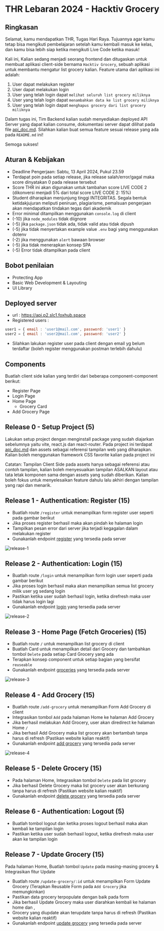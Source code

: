 # THR Lebaran 2024 - Hacktiv Grocery

## Ringkasan

Selamat, kamu mendapatkan THR, Tugas Hari Raya. Tujuannya agar kamu tetap bisa mengikuti pembelajaran setelah kamu kembali masuk ke kelas, dan kamu bisa lebih siap ketika mengikuti Live Code ketika masuk!

Kali ini, Kalian sedang menjadi seorang frontend dan ditugaskan untuk membuat aplikasi client-side bernama `Hacktiv Grocery`, sebuah aplikasi untuk membantu mengatur list grocery kalian. Feature utama dari aplikasi ini adalah:

1. User dapat melakukan register
2. User dapat melakukan login
3. User yang telah login dapat `melihat seluruh list grocery miliknya`
4. User yang telah login dapat `menambahkan data ke list grocery miliknya`
5. User yang telah login dapat `menghapus grocery dari list grocery miliknya`

Dalam tugas ini, Tim Backend kalian sudah menyediakan deployed API Server yang dapat kalian consume, dokumentasi server dapat dilihat pada file [api_doc.md](./api_doc.md). Silahkan kalian buat semua feature sesuai release yang ada pada `README.md` ini!

Semoga sukses!

## Aturan & Kebijakan

- Deadline Pengerjaan: Sabtu, 13 April 2024, Pukul 23.59
- Terdapat poin pada setiap release, jika release salah/error/gagal maka score dinyatakan 0 pada release tersebut
- Score THR ini akan digunakan untuk tambahan score LIVE CODE 2 (dikonversi menjadi 5% dari total score LIVE CODE 2: 15%)
- Student diharapkan menjunjung tinggi INTEGRITAS. Segala bentuk ketidakjujuran meliputi peniruan, plagiarisme, pemalsuan pengerjaan akan mendapatkan tindakan tegas dari akademik
- Error minimal ditampilkan menggunakan `console.log` di client
- (-10) jika `node_modules` tidak diignore
- (-5) jika `package.json` tidak ada, tidak valid atau tidak dipush
- (-5) jika tidak menyertakan example value `.env` bagi yang menggunakan dotenv
- (-2) jika menggunakan `alert` bawaan browser
- (-5) jika tidak menerapkan konsep SPA
- (-5) Error tidak ditampilkan pada client

## Bobot penilaian

- Protecting App
- Basic Web Development & Layouting
- UI Library

## Deployed server

- url : https://api.p2.slc1.foxhub.space
- Registered users :
```js
user1 = { email : 'user1@mail.com', password: 'user1' }
user2 = { email : 'user2@mail.com', password: 'user2' }
```
- Silahkan lakukan register user pada client dengan email yg belum terdaftar (boleh register menggunakan postman terlebih dahulu)

## Components

Buatlah client side kalian yang terdiri dari beberapa component-component berikut:

- Register Page
- Login Page
- Home Page
  - Grocery Card
- Add Grocery Page

## Release 0 - Setup Project (5)

Lakukan setup project dengan menginstall package yang sudah diajarkan sebelumnya yaitu vite, react.js dan react-router. Pada project ini terdapat [api_doc.md](./api_doc.md) dan assets sebagai referensi tampilan web yang diharapkan. Kalian boleh menggunakan framework CSS favorite kalian pada project ini

Catatan:
Tampilan Client Side pada assets hanya sebagai referensi atau contoh tampilan, kalian boleh menyesuaikan tampilan ASALKAN layout atau tata letak komponen sama dengan assets yang sudah diberikan. Kalian boleh fokus untuk menyelesaikan feature dahulu lalu akhiri dengan tampilan yang rapi dan menarik.

## Release 1 - Authentication: Register (15)

- Buatlah route `/register` untuk menampilkan form register user seperti pada gambar berikut
- Jika proses register berhasil maka akan pindah ke halaman login
- Tampilkan pesan error dari server jika terjadi kegagalan dalam melakukan register
- Gunakanlah endpoint [register](./api_doc.md#1-post-register) yang tersedia pada server

![release-1](./assets/register.png)

## Release 2 - Authentication: Login (15)

- Buatlah route `/login` untuk menampilkan form login user seperti pada gambar berikut
- Jika proses login berhasil maka akan menampilkan semua list grocery milik user yg sedang login
- Pastikan ketika user sudah berhasil login, ketika direfresh maka user tidak harus login lagi
- Gunakanlah endpoint [login](./api_doc.md#2-post-login) yang tersedia pada server

![release-2](./assets/login.png)

## Release 3 - Home Page (Fetch Groceries) (15)

- Buatlah route `/` untuk menampilkan list grocery di client
- Buatlah Card untuk menampilkan detail dari Grocery dan tambahkan tombol `Delete` pada setiap Card Grocery yang ada
- Terapkan konsep component untuk setiap bagian yang bersifat `reuseable`
- Gunakanlah endpoint [groceries](./api_doc.md#3-get-groceries) yang tersedia pada server

![release-3](./assets/home.png)

## Release 4 - Add Grocery (15)

- Buatlah route `/add-grocery` untuk menampilkan Form Add Grocery di client
- Integrasikan tombol `Add` pada halaman Home ke halaman Add Grocery
- Jika berhasil melakukan Add Grocery, user akan diredirect ke halaman Home `/`
- Jika berhasil Add Grocery maka list grocery akan bertambah tanpa harus di refresh (Pastikan website kalian reaktif)
- Gunakanlah endpoint [add grocery](./api_doc.md#5-post-groceries) yang tersedia pada server

![release-4](./assets/add.png)

## Release 5 - Delete Grocery (15)

- Pada halaman Home, Integrasikan tombol `Delete` pada list grocery
- Jika berhasil Delete Grocery maka list grocery user akan berkurang tanpa harus di refresh (Pastikan website kalian reaktif)
- Gunakanlah endpoint [delete grocery](./api_doc.md#4-delete-groceriesid) yang tersedia pada server

## Release 6 - Authentication: Logout (5)

- Buatlah tombol logout dan ketika proses logout berhasil maka akan kembali ke tampilan login
- Pastikan ketika user sudah berhasil logout, ketika direfresh maka user akan ke tampilan login

## Release 7 - Update Grocery (15)

Pada halaman Home, Buatlah tombol `Update` pada masing-masing grocery & Integrasikan fitur Update
- Buatlah route `/update-grocery/:id` untuk menampilkan Form Update Grocery (Terapkan Reusable Form pada `Add Grocery` jika memungkinkan)
- Pastikan data grocery terpopulate dengan baik pada form
- Jika berhasil Update Grocery maka user diarahkan kembali ke halaman home dan ,
- Grocery yang diupdate akan terupdate tanpa harus di refresh (Pastikan website kalian reaktif)
- Gunakanlah endpoint [update grocery](./api_doc.md#6-put-groceriesid) yang tersedia pada server
